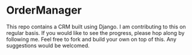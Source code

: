 # OrderManager
This repo contains a CRM built using Django. I am contributing to this on regular basis. If you would like to see the progress, please hop along by following me.
Feel free to fork and build your own on top of this.
Any suggestions would be welcomed.

